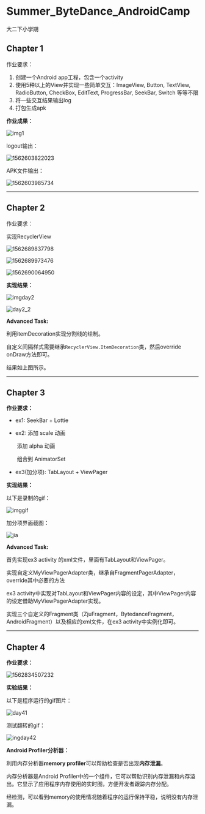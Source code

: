 # Summer_ByteDance_AndroidCamp
大二下小学期

## Chapter 1

作业要求：

1. 创建一个Android app工程，包含一个activity
2. 使用5种以上的View并实现一些简单交互：ImageView, Button, TextView, RadioButton, CheckBox,
   EditText, ProgressBar, SeekBar, Switch 等等不限
3. 将一些交互结果输出log
4. 打包生成apk

**作业成果：**

![img1](./pic/day1res.png)

logout输出：

![1562603822023](./pic/1562603822023.png)

APK文件输出：

![1562603985734](./pic/1562603985734.png)

-----

## Chapter 2

作业要求：

实现RecyclerView

![1562689837798](pic/1562689837798.png)

![1562689973476](pic/1562689973476.png)

![1562690064950](pic/1562690064950.png)



**实现结果：**

![imgday2](pic/day2.png)

![day2_2](pic/day2_2.png)

**Advanced Task:**

利用itemDecoration实现分割线的绘制。

自定义间隔样式需要继承`RecyclerView.ItemDecoration`类，然后override onDraw方法即可。

结果如上图所示。

----



## Chapter 3

**作业要求：**

* ex1:  SeekBar + Lottie

* ex2:  添加 scale 动画 

  ​         添加 alpha 动画

  ​         组合到 AnimatorSet

* ex3(加分项):  TabLayout + ViewPager 



**实现结果：**

以下是录制的gif：

![imggif](pic/chapter3.gif)

加分项界面截图：

![jia](pic/ex3.png)



**Advanced Task:**

首先实现ex3 activity 的xml文件，里面有TabLayout和ViewPager。

实现自定义MyViewPagerAdapter类，继承自FragmentPagerAdapter，override其中必要的方法

ex3 activity中实现对TabLayout和ViewPager内容的设定，其中ViewPager内容的设定借助MyViewPagerAdapter实现。

实现三个自定义的Fragment类（ZjuFragment，BytedanceFragment，AndroidFragment）以及相应的xml文件，在ex3 activity中实例化即可。

------



## Chapter 4

**作业要求：**

![1562834507232](pic/1562834507232.png)



**实验结果：**

以下是程序运行的gif图片：

![day41](pic/day4.gif)



测试翻转的gif：

![ingday42](pic/day4flip.gif)



**Android Profiler分析器：**

利用内存分析器**memory profiler**可以帮助检查是否出现**内存泄漏**。

内存分析器是Android Profiler中的一个组件，它可以帮助识别内存泄漏和内存溢出。它显示了应用程序内存使用的实时图，方便开发者跟踪内存分配。

经检测，可以看到memory的使用情况随着程序的运行保持平稳，说明没有内存泄漏。